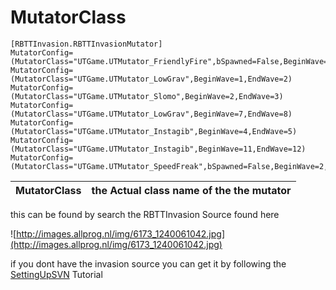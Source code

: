 # MutatorClass #

```
[RBTTInvasion.RBTTInvasionMutator]
MutatorConfig=(MutatorClass="UTGame.UTMutator_FriendlyFire",bSpawned=False,BeginWave=1,EndWave=2)
MutatorConfig=(MutatorClass="UTGame.UTMutator_LowGrav",BeginWave=1,EndWave=2)
MutatorConfig=(MutatorClass="UTGame.UTMutator_Slomo",BeginWave=2,EndWave=3)
MutatorConfig=(MutatorClass="UTGame.UTMutator_LowGrav",BeginWave=7,EndWave=8)
MutatorConfig=(MutatorClass="UTGame.UTMutator_Instagib",BeginWave=4,EndWave=5)
MutatorConfig=(MutatorClass="UTGame.UTMutator_Instagib",BeginWave=11,EndWave=12)
MutatorConfig=(MutatorClass="UTGame.UTMutator_SpeedFreak",bSpawned=False,BeginWave=2,EndWave=3)
```

|**MutatorClass**|the Actual class name of the the mutator|
|:---------------|:---------------------------------------|


this can be found by search the RBTTInvasion Source found here

![http://images.allprog.nl/img/6173_1240061042.jpg](http://images.allprog.nl/img/6173_1240061042.jpg)

if you dont have the invasion source you can get it by following the [SettingUpSVN](SettingUpSVN.md) Tutorial
